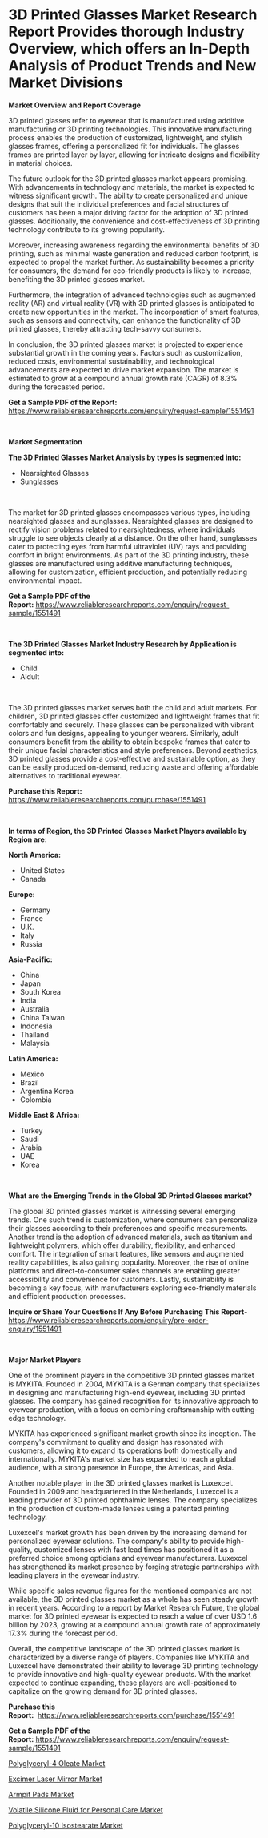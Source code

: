 <p><h1>3D Printed Glasses Market Research Report Provides thorough Industry Overview, which offers an In-Depth Analysis of Product Trends and New Market Divisions</h1></p><p><strong>Market Overview and Report Coverage</strong></p>
<p><p>3D printed glasses refer to eyewear that is manufactured using additive manufacturing or 3D printing technologies. This innovative manufacturing process enables the production of customized, lightweight, and stylish glasses frames, offering a personalized fit for individuals. The glasses frames are printed layer by layer, allowing for intricate designs and flexibility in material choices.</p><p>The future outlook for the 3D printed glasses market appears promising. With advancements in technology and materials, the market is expected to witness significant growth. The ability to create personalized and unique designs that suit the individual preferences and facial structures of customers has been a major driving factor for the adoption of 3D printed glasses. Additionally, the convenience and cost-effectiveness of 3D printing technology contribute to its growing popularity.</p><p>Moreover, increasing awareness regarding the environmental benefits of 3D printing, such as minimal waste generation and reduced carbon footprint, is expected to propel the market further. As sustainability becomes a priority for consumers, the demand for eco-friendly products is likely to increase, benefiting the 3D printed glasses market.</p><p>Furthermore, the integration of advanced technologies such as augmented reality (AR) and virtual reality (VR) with 3D printed glasses is anticipated to create new opportunities in the market. The incorporation of smart features, such as sensors and connectivity, can enhance the functionality of 3D printed glasses, thereby attracting tech-savvy consumers.</p><p>In conclusion, the 3D printed glasses market is projected to experience substantial growth in the coming years. Factors such as customization, reduced costs, environmental sustainability, and technological advancements are expected to drive market expansion. The market is estimated to grow at a compound annual growth rate (CAGR) of 8.3% during the forecasted period.</p></p>
<p><strong>Get a Sample PDF of the Report:</strong> <a href="https://www.reliableresearchreports.com/enquiry/request-sample/1551491">https://www.reliableresearchreports.com/enquiry/request-sample/1551491</a></p>
<p>&nbsp;</p>
<p><strong>Market Segmentation</strong></p>
<p><strong>The 3D Printed Glasses Market Analysis by types is segmented into:</strong></p>
<p><ul><li>Nearsighted Glasses</li><li>Sunglasses</li></ul></p>
<p>&nbsp;</p>
<p><p>The market for 3D printed glasses encompasses various types, including nearsighted glasses and sunglasses. Nearsighted glasses are designed to rectify vision problems related to nearsightedness, where individuals struggle to see objects clearly at a distance. On the other hand, sunglasses cater to protecting eyes from harmful ultraviolet (UV) rays and providing comfort in bright environments. As part of the 3D printing industry, these glasses are manufactured using additive manufacturing techniques, allowing for customization, efficient production, and potentially reducing environmental impact.</p></p>
<p><strong>Get a Sample PDF of the Report:</strong>&nbsp;<a href="https://www.reliableresearchreports.com/enquiry/request-sample/1551491">https://www.reliableresearchreports.com/enquiry/request-sample/1551491</a></p>
<p>&nbsp;</p>
<p><strong>The 3D Printed Glasses Market Industry Research by Application is segmented into:</strong></p>
<p><ul><li>Child</li><li>Aldult</li></ul></p>
<p>&nbsp;</p>
<p><p>The 3D printed glasses market serves both the child and adult markets. For children, 3D printed glasses offer customized and lightweight frames that fit comfortably and securely. These glasses can be personalized with vibrant colors and fun designs, appealing to younger wearers. Similarly, adult consumers benefit from the ability to obtain bespoke frames that cater to their unique facial characteristics and style preferences. Beyond aesthetics, 3D printed glasses provide a cost-effective and sustainable option, as they can be easily produced on-demand, reducing waste and offering affordable alternatives to traditional eyewear.</p></p>
<p><strong>Purchase this Report:</strong>&nbsp; <a href="https://www.reliableresearchreports.com/purchase/1551491">https://www.reliableresearchreports.com/purchase/1551491</a></p>
<p>&nbsp;</p>
<p><strong>In terms of Region, the 3D Printed Glasses Market Players available by Region are:</strong></p>
<p>
    <p> <strong> North America: </strong>
        <ul>
            <li>United States</li>
            <li>Canada</li>
        </ul>
        </p> 
    <p> <strong> Europe: </strong>
        <ul>
            <li>Germany</li>
            <li>France</li>
            <li>U.K.</li>
            <li>Italy</li>
            <li>Russia</li>
        </ul>
        </p> 
    <p> <strong> Asia-Pacific: </strong>
        <ul>
            <li>China</li>
            <li>Japan</li>
            <li>South Korea</li>
            <li>India</li>
            <li>Australia</li>
            <li>China Taiwan</li>
            <li>Indonesia</li>
            <li>Thailand</li>
            <li>Malaysia</li>
        </ul>
        </p> 
    <p> <strong> Latin America: </strong>
        <ul>
            <li>Mexico</li>
            <li>Brazil</li>
            <li>Argentina Korea</li>
            <li>Colombia</li>
        </ul>
        </p> 
    <p> <strong> Middle East & Africa: </strong>
        <ul>
            <li>Turkey</li>
            <li>Saudi</li>
            <li>Arabia</li>
            <li>UAE</li>
            <li>Korea</li>
        </ul>
    </p>
    </p>
<p>&nbsp;</p>
<p><strong>What are the Emerging Trends in the Global 3D Printed Glasses market?</strong></p>
<p><p>The global 3D printed glasses market is witnessing several emerging trends. One such trend is customization, where consumers can personalize their glasses according to their preferences and specific measurements. Another trend is the adoption of advanced materials, such as titanium and lightweight polymers, which offer durability, flexibility, and enhanced comfort. The integration of smart features, like sensors and augmented reality capabilities, is also gaining popularity. Moreover, the rise of online platforms and direct-to-consumer sales channels are enabling greater accessibility and convenience for customers. Lastly, sustainability is becoming a key focus, with manufacturers exploring eco-friendly materials and efficient production processes.</p></p>
<p><strong>Inquire or Share Your Questions If Any Before Purchasing This Report</strong>- <a href="https://www.reliableresearchreports.com/enquiry/pre-order-enquiry/1551491">https://www.reliableresearchreports.com/enquiry/pre-order-enquiry/1551491</a></p>
<p>&nbsp;</p>
<p><strong>Major Market Players</strong></p>
<p><p>One of the prominent players in the competitive 3D printed glasses market is MYKITA. Founded in 2004, MYKITA is a German company that specializes in designing and manufacturing high-end eyewear, including 3D printed glasses. The company has gained recognition for its innovative approach to eyewear production, with a focus on combining craftsmanship with cutting-edge technology.</p><p>MYKITA has experienced significant market growth since its inception. The company's commitment to quality and design has resonated with customers, allowing it to expand its operations both domestically and internationally. MYKITA's market size has expanded to reach a global audience, with a strong presence in Europe, the Americas, and Asia.</p><p>Another notable player in the 3D printed glasses market is Luxexcel. Founded in 2009 and headquartered in the Netherlands, Luxexcel is a leading provider of 3D printed ophthalmic lenses. The company specializes in the production of custom-made lenses using a patented printing technology.</p><p>Luxexcel's market growth has been driven by the increasing demand for personalized eyewear solutions. The company's ability to provide high-quality, customized lenses with fast lead times has positioned it as a preferred choice among opticians and eyewear manufacturers. Luxexcel has strengthened its market presence by forging strategic partnerships with leading players in the eyewear industry.</p><p>While specific sales revenue figures for the mentioned companies are not available, the 3D printed glasses market as a whole has seen steady growth in recent years. According to a report by Market Research Future, the global market for 3D printed eyewear is expected to reach a value of over USD 1.6 billion by 2023, growing at a compound annual growth rate of approximately 17.3% during the forecast period.</p><p>Overall, the competitive landscape of the 3D printed glasses market is characterized by a diverse range of players. Companies like MYKITA and Luxexcel have demonstrated their ability to leverage 3D printing technology to provide innovative and high-quality eyewear products. With the market expected to continue expanding, these players are well-positioned to capitalize on the growing demand for 3D printed glasses.</p></p>
<p><strong>Purchase this Report:</strong>&nbsp;&nbsp;<a href="https://www.reliableresearchreports.com/purchase/1551491">https://www.reliableresearchreports.com/purchase/1551491</a></p>
<p></p>
<p><strong>Get a Sample PDF of the Report:</strong>&nbsp;<a href="https://www.reliableresearchreports.com/enquiry/request-sample/1551491">https://www.reliableresearchreports.com/enquiry/request-sample/1551491</a></p>
<p><p><a href="https://www.linkedin.com/pulse/polyglyceryl-4-oleate-market-research-report-unlocks-jsb2e/">Polyglyceryl-4 Oleate Market</a></p><p><a href="https://medium.com/@ginawindler1965/excimer-laser-mirror-market-size-growth-forecast-2023-2030-e054d552c6e7">Excimer Laser Mirror Market</a></p><p><a href="https://medium.com/@briaabshire64/armpit-pads-market-size-growth-forecast-2023-2030-de13a03ef873">Armpit Pads Market</a></p><p><a href="https://www.linkedin.com/pulse/volatile-silicone-fluid-personal-care-market-research-report-hdcyf/">Volatile Silicone Fluid for Personal Care Market</a></p><p><a href="https://www.linkedin.com/pulse/polyglyceryl-10-isostearate-market-insights-players-forecast-zl2ge/">Polyglyceryl-10 Isostearate Market</a></p></p>